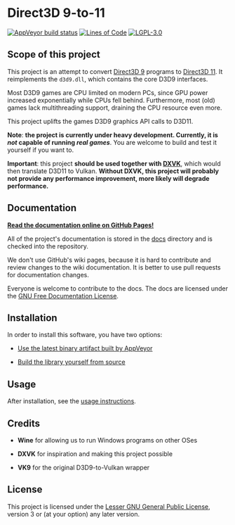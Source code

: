 # Direct3D 9-to-11

[![AppVeyor build status](https://ci.appveyor.com/api/github/webhook?id=hw54ak8evyg0kr8i
)](https://ci.appveyor.com/project/rainxh11/d3d9-to-11)
[![Lines of Code](https://tokei.rs/b1/github/GabrielMajeri/d3d9-to-11)](https://github.com/GabrielMajeri/d3d9-to-11)
[![LGPL-3.0](https://img.shields.io/github/license/GabrielMajeri/d3d9-to-11.svg)](LICENSE)

## Scope of this project

This project is an attempt to convert [Direct3D 9](https://en.wikipedia.org/wiki/Direct3D#Direct3D_9) programs
to [Direct3D 11](https://en.wikipedia.org/wiki/Direct3D#Direct3D_11).
It reimplements the `d3d9.dll`, which contains the core D3D9 interfaces.

Most D3D9 games are CPU limited on modern PCs, since GPU power increased exponentially while CPUs fell behind.
Furthermore, most (old) games lack multithreading support, draining the CPU resource even more.

This project uplifts the games D3D9 graphics API calls to D3D11.

**Note**: **the project is currently under heavy development. Currently, it is _not_ capable of running _real games_**. You are welcome to build and test it yourself if you want to.

**Important**: this project **should be used together with [DXVK](https://github.com/doitsujin/dxvk/)**, which would then translate D3D11 to Vulkan.
**Without DXVK, this project will probably not provide any performance improvement, more likely will degrade performance.**

## Documentation

[**Read the documentation online on GitHub Pages!**](https://gabrielmajeri.github.io/d3d9-to-11/)

All of the project's documentation is stored in the [docs](docs/index.md) directory
and is checked into the repository.

We don't use GitHub's wiki pages, because it is hard to contribute and review changes to the wiki documentation.
It is better to use pull requests for documentation changes.

Everyone is welcome to contribute to the docs. The docs are licensed under the [GNU Free Documentation License](docs/license.md).

## Installation

In order to install this software, you have two options:

- [Use the latest binary artifact built by AppVeyor](docs/installing.md)

- [Build the library yourself from source](docs/building.md)

## Usage

After installation, see the [usage instructions](docs/usage.md).

## Credits

- **Wine** for allowing us to run Windows programs on other OSes

- **DXVK** for inspiration and making this project possible

- **VK9** for the original D3D9-to-Vulkan wrapper

## License

This project is licensed under the [Lesser GNU General Public License](LICENSE), version 3 or (at your option) any later version.
